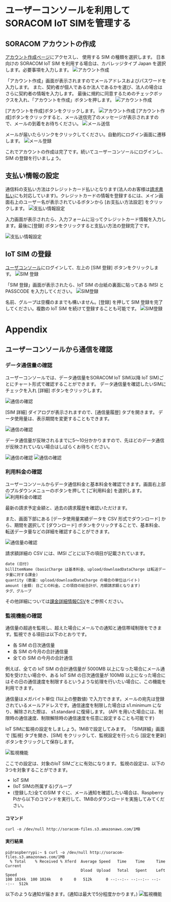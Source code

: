 # ユーザーコンソールを利用してSORACOM IoT SIMを管理する
## SORACOM アカウントの作成
[アカウント作成ページ](https://console.soracom.io/#/signup)にアクセスし、 使用する SIM の種類を選択します。
日本向けの SORACOM IoT SIM を利用する場合は、カバレッジタイプ Japan を選択します。必要事項を入力します。
![アカウント作成](img/cr-ac-3.png)

「アカウント作成」画面が表示されますのでメールアドレスおよびパスワードを入力します。 また、契約者が個人であるか法人であるかを選び、法人の場合はさらに契約者の情報を入力します。 最後に規約に同意するためのチェックボックスを入れ、「アカウントを作成」ボタンを押します。
![アカウント作成](img/cr-ac-1.png)

[アカウントを作成]ボタンをクリックします。
![アカウント作成](img/cr-ac-2.png)
[アカウント作成]ボタンをクリックすると、メール送信完了のメッセージが表示されますので、メールの到着をお待ちください。
![メール送信](img/cr-ac-mail-1.png)

メールが届いたらリンクをクリックしてください。自動的にログイン画面に遷移します。
![メール登録](img/cr-ac-mail-2.png)

これでアカウントの作成は完了です。続いてユーザーコンソールにログインし、SIM の登録を行いましょう。

## 支払い情報の設定
通信料の支払い方法はクレジットカード払いとなります(法人のお客様は[請求書払い](https://soracom.jp/contact/bill_payment/)にも対応しています)。クレジットカードの情報を登録するには、メイン画面右上のユーザー名が表示されているボタンから [お支払い方法設定] をクリックします。
![支払い情報設定](img/payment-1.png)

入力画面が表示されたら、入力フォームに沿ってクレジットカード情報を入力します。最後に[登録] ボタンをクリックすると支払い方法の登録完了です。

![支払い情報設定](img/payment-2.png)

## IoT SIM の登録
[ユーザコンソール](https://console.soracom.io/#/?coverage_type=jp)にログインして、左上の [SIM 登録] ボタンをクリックします。
![SIM 登録](img/menu-2.png)

「SIM 登録」画面が表示されたら、IoT SIM の台紙の裏面に貼ってある IMSI と PASSCODE を入力してください。
![SIM登録](img/sim-reg-1.jpg)

名前、グループは空欄のままでも構いません。[登録] を押して SIM 登録を完了してください。複数の IoT SIM を続けて登録することも可能です。
![SIM登録](img/sim-reg-2.png)


# Appendix

## ユーザーコンソールから通信を確認

### データ通信量の確認
ユーザーコンソールでは、データ通信量をSORACOM IoT SIM(以降 IoT SIM)ごとにチャート形式で確認することができます。
データ通信量を確認したいSIMにチェックを入れ [詳細] ボタンをクリックします。

![通信の確認](img/uc-detail-1.png)

[SIM 詳細] ダイアログが表示されますので、[通信量履歴] タブを開きます。 データ使用量は、表示期間を変更することもできます。

![通信の確認](img/uc-detail-2.png)

データ通信量が反映されるまでに5〜10分かかりますので、先ほどのデータ通信が反映されていない場合はしばらくお待ちください。

![通信の確認](img/uc-detail-3.png)
![通信の確認](img/uc-detail-4.png)

### 利用料金の確認

ユーザーコンソールからデータ通信料金と基本料金を確認できます。画面右上部のプルダウンメニューのボタンを押して [ご利用料金] を選択します。
![利用料金の確認](img/uc-detail-5.png)

最新の請求予定金額と、過去の請求履歴を確認いただけます。

また、画面下部にある [データ使用量実績データを CSV 形式でダウンロード] から、期間を選択して [ダウンロード] ボタンをクリックすることで、基本料金、転送データ量などの詳細を確認することができます。

![通信量の確認](img/uc-detail-6.png)

請求額詳細の CSV には、IMSI ごとに以下の項目が記載されています。

```
date (日付)
billItemName (basicCharge は基本料金、upload/downloadDataCharge は転送データ量に対する課金)
quantity (数量: upload/downloadDataCharge の場合の単位はバイト)
amount (金額: 日ごとの料金。この項目の総合計が、月額請求額となります)
タグ、グループ
```

その他詳細については[課金詳細情報CSV](https://dev.soracom.io/jp/docs/billing_detail/)をご参照ください。

### 監視機能の確認
通信量の超過を監視し、超えた場合にメールでの通知と通信帯域制限をできます。監視できる項目は以下のとおりです。

* 各 SIM の日次通信量
* 各 SIM の今月の合計通信量
* 全ての SIM の今月の合計通信

例えば、全ての IoT SIM の合計通信量が 5000MB 以上になった場合にメール通知を受けたい場合や、ある IoT SIM の日次通信量が 100MB 以上になった場合にはその日の通信速度を制限するというような処理を行いたい場合に、この機能を利用できます。

通信量はメガバイト単位 (1以上の整数値) で入力できます。メールの宛先は登録されているメールアドレスです。通信速度を制限した場合は s1.minimum になり、解除された際は、 s1.standard に復帰します。 (API を用いた場合には、制限時の通信速度、制限解除時の通信速度を任意に設定することも可能です)

IoT SIMに監視の設定をしましょう。1MiBで設定してみます。
「SIM詳細」画面で [監視] タブを開き、[SIM] をクリックして、監視設定を行ったら [設定を更新] ボタンをクリックして保存します。

![監視機能](img/uc-detail-7.png)

ここでの設定は、対象のIoT SIMごとに有効になります。
監視の設定は、以下の3つを対象することができます。

* IoT SIM
* (IoT SIMの所属する)グループ
* (登録した)全てのSIM
すぐに、メール通知を確認したい場合は、Raspberry Piから以下のコマンドを実行して、1MiBのダウンロードを実施してみてください。

#### コマンド
```
curl -o /dev/null http://soracom-files.s3.amazonaws.com/1MB
```

#### 実行結果
```
pi@raspberrypi:~ $ curl -o /dev/null http://soracom-files.s3.amazonaws.com/1MB
  % Total    % Received % Xferd  Average Speed   Time    Time     Time  Current
                                 Dload  Upload   Total   Spent    Left  Speed
100 1024k  100 1024k    0     0   512k      0 --:--:-- --:--:-- --:--:--  512k
```


以下のような通知が届きます。(通知は最大で5分程度かかります。)
![監視機能](img/uc-detail-8.png)

